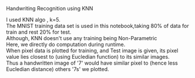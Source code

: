 Handwriting Recognition using KNN </br>

I used KNN algo , k=5.</br>
The MNIST training data set is used in this notebook,taking 80% of data for train and rest 20% for test.</br>
Although, KNN doesn't use any training being Non-Parametric</br>
Here, we directly do computation during runtime.</br>
When pixel data is plotted for training, and Test image is given, its pixel value lies closest to (using Eucledian function) to its similar images.</br>
Thus a handwritten image of '7' would have similar pixel to (hence less Eucledian distance) others '7s' we plotted.</br>
